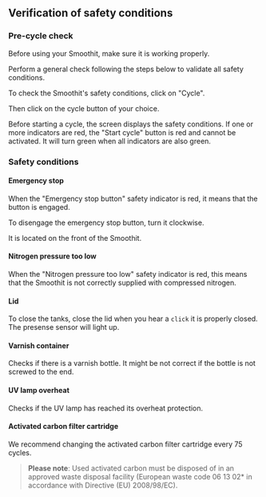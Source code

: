## Verification of safety conditions

### Pre-cycle check

Before using your Smoothit, make sure it is working properly.

Perform a general check following the steps below to validate all safety conditions.

To check the Smoothit's safety conditions, click on "Cycle".

Then click on the cycle button of your choice.

Before starting a cycle, the screen displays the safety conditions. If one or more indicators are red, the "Start cycle" button is red and cannot be activated. It will turn green when all indicators are also green.

### Safety conditions

#### Emergency stop

When the "Emergency stop button" safety indicator is red, it means that the button is engaged.

To disengage the emergency stop button, turn it clockwise.

It is located on the front of the Smoothit.

#### Nitrogen pressure too low

When the "Nitrogen pressure too low" safety indicator is red, this means that the Smoothit is not correctly supplied with compressed nitrogen.

#### Lid

To close the tanks, close the lid when you hear a `click` it is properly closed.
The presense sensor will light up.

#### Varnish container

Checks if there is a varnish bottle. It might be not correct if the bottle is not screwed to the end.

#### UV lamp overheat

Checks if the UV lamp has reached its overheat protection.

#### Activated carbon filter cartridge

We recommend changing the activated carbon filter cartridge every 75 cycles.

>**Please note**: Used activated carbon must be disposed of in an approved waste disposal facility (European waste code 06 13 02* in accordance with Directive (EU) 2008/98/EC).
